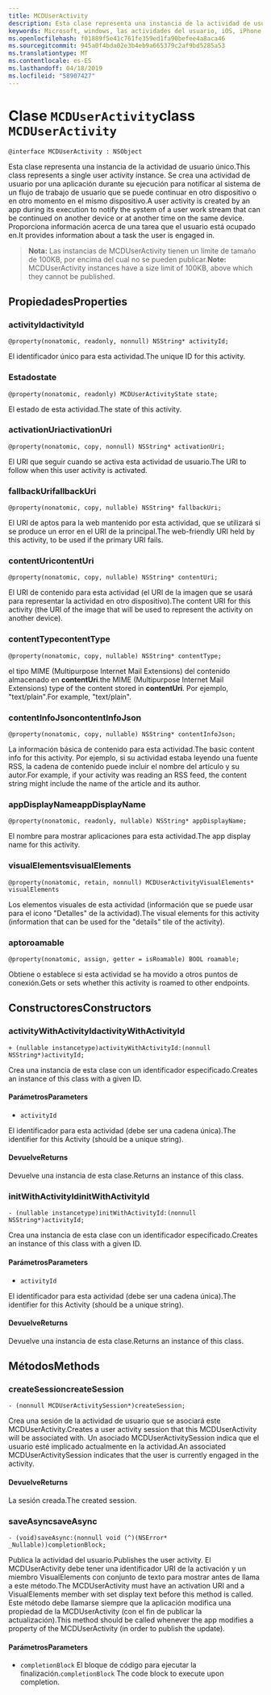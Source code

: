 ```yaml
---
title: MCDUserActivity
description: Esta clase representa una instancia de la actividad de usuario único.
keywords: Microsoft, windows, las actividades del usuario, iOS, iPhone, objectiveC, conectado los dispositivos, proyecto Roma
ms.openlocfilehash: f01889f5e41c761fe359ed1fa90befee4a8aca46
ms.sourcegitcommit: 945a0f4bda02e3b4eb9a665379c2af9bd5285a53
ms.translationtype: MT
ms.contentlocale: es-ES
ms.lasthandoff: 04/18/2019
ms.locfileid: "58907427"
---
```

# <a name="class-mcduseractivity"></a><span data-ttu-id="12a23-104">Clase `MCDUserActivity`</span><span class="sxs-lookup"><span data-stu-id="12a23-104">class `MCDUserActivity`</span></span>

```
@interface MCDUserActivity : NSObject
```

<span data-ttu-id="12a23-105">Esta clase representa una instancia de la actividad de usuario único.</span><span class="sxs-lookup"><span data-stu-id="12a23-105">This class represents a single user activity instance.</span></span> <span data-ttu-id="12a23-106">Se crea una actividad de usuario por una aplicación durante su ejecución para notificar al sistema de un flujo de trabajo de usuario que se puede continuar en otro dispositivo o en otro momento en el mismo dispositivo.</span><span class="sxs-lookup"><span data-stu-id="12a23-106">A user activity is created by an app during its execution to notify the system of a user work stream that can be continued on another device or at another time on the same device.</span></span> <span data-ttu-id="12a23-107">Proporciona información acerca de una tarea que el usuario está ocupado en.</span><span class="sxs-lookup"><span data-stu-id="12a23-107">It provides information about a task the user is engaged in.</span></span>

><span data-ttu-id="12a23-108">**Nota:** Las instancias de MCDUserActivity tienen un límite de tamaño de 100KB, por encima del cual no se pueden publicar.</span><span class="sxs-lookup"><span data-stu-id="12a23-108">**Note:** MCDUserActivity instances have a size limit of 100KB, above which they cannot be published.</span></span>

## <a name="properties"></a><span data-ttu-id="12a23-109">Propiedades</span><span class="sxs-lookup"><span data-stu-id="12a23-109">Properties</span></span>

### <a name="activityid"></a><span data-ttu-id="12a23-110">activityId</span><span class="sxs-lookup"><span data-stu-id="12a23-110">activityId</span></span>
`@property(nonatomic, readonly, nonnull) NSString* activityId;`

<span data-ttu-id="12a23-111">El identificador único para esta actividad.</span><span class="sxs-lookup"><span data-stu-id="12a23-111">The unique ID for this activity.</span></span>

### <a name="state"></a><span data-ttu-id="12a23-112">Estado</span><span class="sxs-lookup"><span data-stu-id="12a23-112">state</span></span>
`@property(nonatomic, readonly) MCDUserActivityState state;`

<span data-ttu-id="12a23-113">El estado de esta actividad.</span><span class="sxs-lookup"><span data-stu-id="12a23-113">The state of this activity.</span></span>

### <a name="activationuri"></a><span data-ttu-id="12a23-114">activationUri</span><span class="sxs-lookup"><span data-stu-id="12a23-114">activationUri</span></span>
`@property(nonatomic, copy, nonnull) NSString* activationUri;`

<span data-ttu-id="12a23-115">El URI que seguir cuando se activa esta actividad de usuario.</span><span class="sxs-lookup"><span data-stu-id="12a23-115">The URI to follow when this user activity is activated.</span></span>

### <a name="fallbackuri"></a><span data-ttu-id="12a23-116">fallbackUri</span><span class="sxs-lookup"><span data-stu-id="12a23-116">fallbackUri</span></span>
`@property(nonatomic, copy, nullable) NSString* fallbackUri;`

<span data-ttu-id="12a23-117">El URI de aptos para la web mantenido por esta actividad, que se utilizará si se produce un error en el URI de la principal.</span><span class="sxs-lookup"><span data-stu-id="12a23-117">The web-friendly URI held by this activity, to be used if the primary URI fails.</span></span>

### <a name="contenturi"></a><span data-ttu-id="12a23-118">contentUri</span><span class="sxs-lookup"><span data-stu-id="12a23-118">contentUri</span></span>
`@property(nonatomic, copy, nullable) NSString* contentUri;`

<span data-ttu-id="12a23-119">El URI de contenido para esta actividad (el URI de la imagen que se usará para representar la actividad en otro dispositivo).</span><span class="sxs-lookup"><span data-stu-id="12a23-119">The content URI for this activity (the URI of the image that will be used to represent the activity on another device).</span></span>

### <a name="contenttype"></a><span data-ttu-id="12a23-120">contentType</span><span class="sxs-lookup"><span data-stu-id="12a23-120">contentType</span></span>
`@property(nonatomic, copy, nullable) NSString* contentType;`

<span data-ttu-id="12a23-121">el tipo MIME (Multipurpose Internet Mail Extensions) del contenido almacenado en **contentUri**.</span><span class="sxs-lookup"><span data-stu-id="12a23-121">the MIME (Multipurpose Internet Mail Extensions) type of the content stored in **contentUri**.</span></span> <span data-ttu-id="12a23-122">Por ejemplo, "text/plain".</span><span class="sxs-lookup"><span data-stu-id="12a23-122">For example, "text/plain".</span></span>

### <a name="contentinfojson"></a><span data-ttu-id="12a23-123">contentInfoJson</span><span class="sxs-lookup"><span data-stu-id="12a23-123">contentInfoJson</span></span>
`@property(nonatomic, copy, nullable) NSString* contentInfoJson;`

<span data-ttu-id="12a23-124">La información básica de contenido para esta actividad.</span><span class="sxs-lookup"><span data-stu-id="12a23-124">The basic content info for this activity.</span></span> <span data-ttu-id="12a23-125">Por ejemplo, si su actividad estaba leyendo una fuente RSS, la cadena de contenido puede incluir el nombre del artículo y su autor.</span><span class="sxs-lookup"><span data-stu-id="12a23-125">For example, if your activity was reading an RSS feed, the content string might include the name of the article and its author.</span></span>

### <a name="appdisplayname"></a><span data-ttu-id="12a23-126">appDisplayName</span><span class="sxs-lookup"><span data-stu-id="12a23-126">appDisplayName</span></span>
`@property(nonatomic, readonly, nullable) NSString* appDisplayName;`

<span data-ttu-id="12a23-127">El nombre para mostrar aplicaciones para esta actividad.</span><span class="sxs-lookup"><span data-stu-id="12a23-127">The app display name for this activity.</span></span>

### <a name="visualelements"></a><span data-ttu-id="12a23-128">visualElements</span><span class="sxs-lookup"><span data-stu-id="12a23-128">visualElements</span></span>
`@property(nonatomic, retain, nonnull) MCDUserActivityVisualElements* visualElements`

<span data-ttu-id="12a23-129">Los elementos visuales de esta actividad (información que se puede usar para el icono "Detalles" de la actividad).</span><span class="sxs-lookup"><span data-stu-id="12a23-129">The visual elements for this activity (information that can be used for the "details" tile of the activity).</span></span>

### <a name="roamable"></a><span data-ttu-id="12a23-130">apto</span><span class="sxs-lookup"><span data-stu-id="12a23-130">roamable</span></span>
`@property(nonatomic, assign, getter = isRoamable) BOOL roamable;`

<span data-ttu-id="12a23-131">Obtiene o establece si esta actividad se ha movido a otros puntos de conexión.</span><span class="sxs-lookup"><span data-stu-id="12a23-131">Gets or sets whether this activity is roamed to other endpoints.</span></span>

## <a name="constructors"></a><span data-ttu-id="12a23-132">Constructores</span><span class="sxs-lookup"><span data-stu-id="12a23-132">Constructors</span></span>

### <a name="activitywithactivityid"></a><span data-ttu-id="12a23-133">activityWithActivityId</span><span class="sxs-lookup"><span data-stu-id="12a23-133">activityWithActivityId</span></span>
`+ (nullable instancetype)activityWithActivityId:(nonnull NSString*)activityId;`

<span data-ttu-id="12a23-134">Crea una instancia de esta clase con un identificador especificado.</span><span class="sxs-lookup"><span data-stu-id="12a23-134">Creates an instance of this class with a given ID.</span></span>

#### <a name="parameters"></a><span data-ttu-id="12a23-135">Parámetros</span><span class="sxs-lookup"><span data-stu-id="12a23-135">Parameters</span></span>
* `activityId` 

<span data-ttu-id="12a23-136">El identificador para esta actividad (debe ser una cadena única).</span><span class="sxs-lookup"><span data-stu-id="12a23-136">The identifier for this Activity (should be a unique string).</span></span>

#### <a name="returns"></a><span data-ttu-id="12a23-137">Devuelve</span><span class="sxs-lookup"><span data-stu-id="12a23-137">Returns</span></span>
<span data-ttu-id="12a23-138">Devuelve una instancia de esta clase.</span><span class="sxs-lookup"><span data-stu-id="12a23-138">Returns an instance of this class.</span></span>

### <a name="initwithactivityid"></a><span data-ttu-id="12a23-139">initWithActivityId</span><span class="sxs-lookup"><span data-stu-id="12a23-139">initWithActivityId</span></span>
`- (nullable instancetype)initWithActivityId:(nonnull NSString*)activityId;`

<span data-ttu-id="12a23-140">Crea una instancia de esta clase con un identificador especificado.</span><span class="sxs-lookup"><span data-stu-id="12a23-140">Creates an instance of this class with a given ID.</span></span>

#### <a name="parameters"></a><span data-ttu-id="12a23-141">Parámetros</span><span class="sxs-lookup"><span data-stu-id="12a23-141">Parameters</span></span>
* `activityId`

<span data-ttu-id="12a23-142">El identificador para esta actividad (debe ser una cadena única).</span><span class="sxs-lookup"><span data-stu-id="12a23-142">The identifier for this Activity (should be a unique string).</span></span>

#### <a name="returns"></a><span data-ttu-id="12a23-143">Devuelve</span><span class="sxs-lookup"><span data-stu-id="12a23-143">Returns</span></span>
<span data-ttu-id="12a23-144">Devuelve una instancia de esta clase.</span><span class="sxs-lookup"><span data-stu-id="12a23-144">Returns an instance of this class.</span></span>

## <a name="methods"></a><span data-ttu-id="12a23-145">Métodos</span><span class="sxs-lookup"><span data-stu-id="12a23-145">Methods</span></span>

### <a name="createsession"></a><span data-ttu-id="12a23-146">createSession</span><span class="sxs-lookup"><span data-stu-id="12a23-146">createSession</span></span>
`- (nonnull MCDUserActivitySession*)createSession;`

<span data-ttu-id="12a23-147">Crea una sesión de la actividad de usuario que se asociará este MCDUserActivity.</span><span class="sxs-lookup"><span data-stu-id="12a23-147">Creates a user activity session that this MCDUserActivity will be associated with.</span></span> <span data-ttu-id="12a23-148">Un asociado MCDUserActivitySession indica que el usuario esté implicado actualmente en la actividad.</span><span class="sxs-lookup"><span data-stu-id="12a23-148">An associated MCDUserActivitySession indicates that the user is currently engaged in the activity.</span></span>

#### <a name="returns"></a><span data-ttu-id="12a23-149">Devuelve</span><span class="sxs-lookup"><span data-stu-id="12a23-149">Returns</span></span>
<span data-ttu-id="12a23-150">La sesión creada.</span><span class="sxs-lookup"><span data-stu-id="12a23-150">The created session.</span></span>

### <a name="saveasync"></a><span data-ttu-id="12a23-151">saveAsync</span><span class="sxs-lookup"><span data-stu-id="12a23-151">saveAsync</span></span>
`- (void)saveAsync:(nonnull void (^)(NSError* _Nullable))completionBlock;`

<span data-ttu-id="12a23-152">Publica la actividad del usuario.</span><span class="sxs-lookup"><span data-stu-id="12a23-152">Publishes the user activity.</span></span> <span data-ttu-id="12a23-153">El MCDUserActivity debe tener una identificador URI de la activación y un miembro VisualElements con conjunto de texto para mostrar antes de llama a este método.</span><span class="sxs-lookup"><span data-stu-id="12a23-153">The MCDUserActivity must have an activation URI and a VisualElements member with set display text before this method is called.</span></span> <span data-ttu-id="12a23-154">Este método debe llamarse siempre que la aplicación modifica una propiedad de la MCDUserActivity (con el fin de publicar la actualización).</span><span class="sxs-lookup"><span data-stu-id="12a23-154">This method should be called whenever the app modifies a property of the MCDUserActivity (in order to publish the update).</span></span>

#### <a name="parameters"></a><span data-ttu-id="12a23-155">Parámetros</span><span class="sxs-lookup"><span data-stu-id="12a23-155">Parameters</span></span>
* <span data-ttu-id="12a23-156">`completionBlock` El bloque de código para ejecutar la finalización.</span><span class="sxs-lookup"><span data-stu-id="12a23-156">`completionBlock` The code block to execute upon completion.</span></span>